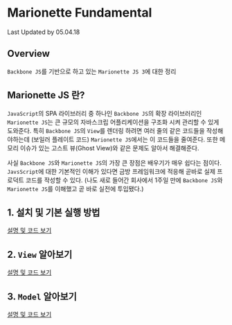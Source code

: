 # Marionette Fundamental

Last Updated by 05.04.18

## Overview

`Backbone JS`를 기반으로 하고 있는 `Marionette JS 3`에 대한 정리 

## Marionette JS 란?

`JavaScript`의 SPA 라이브러리 중 하나인 `Backbone JS`의 확장 라이브러리인 `Marionette JS`는 큰 규모의 자바스크립 어플리케이션을 
구조화 시켜 관리할 수 있게 도와준다. 특히 `Backbone JS`의 `View`를 렌더링 하려면 여러 줄의 같은 코드들을 작성해야하는데 (보일러 플레이트 코드)
`Marionette JS`에서는 이 코드들을 줄여준다. 또한 메모리 이슈가 있는 고스트 뷰(Ghost View)와 같은 문제도 알아서 해결해준다.

사실 `Backbone JS`와 `Marionette JS`의 가장 큰 장점은 배우기가 매우 쉽다는 점이다. `JavsScript`에 대한 기본적인 이해가 있다면 금방 프레임워크에 적응해
곧바로 실제 프로덕트 코드를 작성할 수 있다. (나도 새로 들어간 회사에서 1주일 만에 `Backbone JS`와 `Marionette JS`를 이해했고 곧 바로 실전에 투입됐다.) 
 
## 1. 설치 및 기본 실행 방법

[설명 및 코드 보기](https://github.com/Rocket-Hyun/Marionette-Practice/tree/master/code/1-setup)

## 2. `View` 알아보기

[설명 및 코드 보기](https://github.com/Rocket-Hyun/Marionette-Practice/tree/master/code/2-view)

## 3. `Model` 알아보기

[설명 및 코드 보기](https://github.com/Rocket-Hyun/Marionette-Practice/tree/master/code/3-model)
